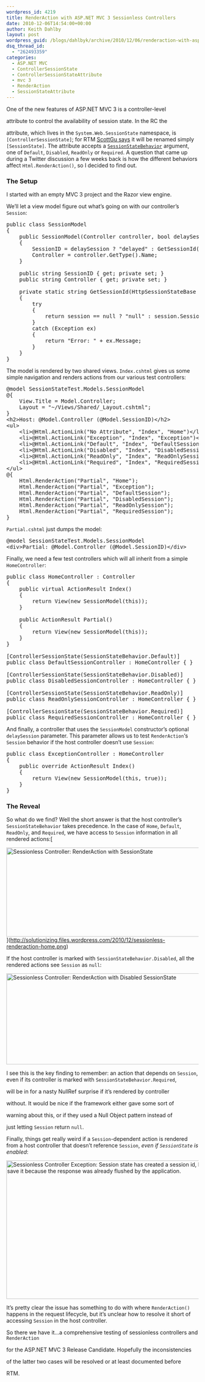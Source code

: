 ```yaml
---
wordpress_id: 4219
title: RenderAction with ASP.NET MVC 3 Sessionless Controllers
date: 2010-12-06T14:54:00+00:00
author: Keith Dahlby
layout: post
wordpress_guid: /blogs/dahlbyk/archive/2010/12/06/renderaction-with-asp-net-mvc-3-sessionless-controllers.aspx
dsq_thread_id:
  - "262493359"
categories:
  - ASP.NET MVC
  - ControllerSessionState
  - ControllerSessionStateAttribute
  - mvc 3
  - RenderAction
  - SessionStateAttribute
---
```

One of the new features of ASP.NET MVC 3 is a controller-level
  
attribute to control the availability of session state. In the RC the
  
attribute, which lives in the `System.Web.SessionState` namespace, is `[ControllerSessionState]`; for RTM [ScottGu says](http://twitter.com/scottgu/status/6086923391082496) it will be renamed simply `[SessionState]`. The attribute accepts a [`SessionStateBehavior`](http://msdn.microsoft.com/en-us/library/system.web.sessionstate.sessionstatebehavior.aspx "System.Web.SessionState.SessionStateBehavior on MSDN") argument, one of `Default`, `Disabled`, `ReadOnly` or `Required`. A question that came up during a Twitter discussion a few weeks back is how the different behaviors affect `Html.RenderAction()`, so I decided to find out.

### The Setup

I started with an empty MVC 3 project and the Razor view engine.
  
We&#8217;ll let a view model figure out what&#8217;s going on with our controller&#8217;s `Session`:

<pre>public class SessionModel<br />{<br />    public SessionModel(Controller controller, bool delaySession = false)<br />    {<br />        SessionID = delaySession ? "delayed" : GetSessionId(controller.Session);<br />        Controller = controller.GetType().Name;<br />    }<br /><br />    public string SessionID { get; private set; }<br />    public string Controller { get; private set; }<br /><br />    private static string GetSessionId(HttpSessionStateBase session)<br />    {<br />        try<br />        {<br />            return session == null ? "null" : session.SessionID;<br />        }<br />        catch (Exception ex)<br />        {<br />            return "Error: " + ex.Message;<br />        }<br />    }<br />}</pre>

The model is rendered by two shared views. `Index.cshtml` gives us some simple navigation and renders actions from our various test controllers:

<pre>@model SessionStateTest.Models.SessionModel<br />@{<br />    View.Title = Model.Controller;<br />    Layout = "~/Views/Shared/_Layout.cshtml";<br />}<br />&lt;h2&gt;Host: @Model.Controller (@Model.SessionID)&lt;/h2&gt;<br />&lt;ul&gt;<br />    &lt;li&gt;@Html.ActionLink("No Attribute", "Index", "Home")&lt;/li&gt;<br />    &lt;li&gt;@Html.ActionLink("Exception", "Index", "Exception")&lt;/li&gt;<br />    &lt;li&gt;@Html.ActionLink("Default", "Index", "DefaultSession")&lt;/li&gt;<br />    &lt;li&gt;@Html.ActionLink("Disabled", "Index", "DisabledSession")&lt;/li&gt;<br />    &lt;li&gt;@Html.ActionLink("ReadOnly", "Index", "ReadOnlySession")&lt;/li&gt;<br />    &lt;li&gt;@Html.ActionLink("Required", "Index", "RequiredSession")&lt;/li&gt;<br />&lt;/ul&gt;<br />@{<br />    Html.RenderAction("Partial", "Home");<br />    Html.RenderAction("Partial", "Exception");<br />    Html.RenderAction("Partial", "DefaultSession");<br />    Html.RenderAction("Partial", "DisabledSession");<br />    Html.RenderAction("Partial", "ReadOnlySession");<br />    Html.RenderAction("Partial", "RequiredSession");<br />}</pre>

`Partial.cshtml` just dumps the model:

<pre>@model SessionStateTest.Models.SessionModel<br />&lt;div&gt;Partial: @Model.Controller (@Model.SessionID)&lt;/div&gt;</pre>

Finally, we need a few test controllers which will all inherit from a simple `HomeController`:

<pre>public class HomeController : Controller<br />{<br />    public virtual ActionResult Index()<br />    {<br />        return View(new SessionModel(this));<br />    }<br /><br />    public ActionResult Partial()<br />    {<br />        return View(new SessionModel(this));<br />    }<br />}<br /><br />[ControllerSessionState(SessionStateBehavior.Default)]<br />public class DefaultSessionController : HomeController { }<br /><br />[ControllerSessionState(SessionStateBehavior.Disabled)]<br />public class DisabledSessionController : HomeController { }<br /><br />[ControllerSessionState(SessionStateBehavior.ReadOnly)]<br />public class ReadOnlySessionController : HomeController { }<br /><br />[ControllerSessionState(SessionStateBehavior.Required)]<br />public class RequiredSessionController : HomeController { }</pre>

And finally, a controller that uses the `SessionModel` constructor&#8217;s optional `delaySession` parameter. This parameter allows us to test `RenderAction`&#8216;s `Session` behavior if the host controller doesn&#8217;t use `Session`:

<pre>public class ExceptionController : HomeController<br />{<br />    public override ActionResult Index()<br />    {<br />        return View(new SessionModel(this, true));<br />    }<br />}</pre>

### The Reveal

So what do we find? Well the short answer is that the host controller&#8217;s `SessionStateBehavior` takes precedence. In the case of `Home`, `Default`, `ReadOnly`, and `Required`, we have access to `Session` information in all rendered actions:[
  
<img class="alignnone size-full wp-image-887" src="http://solutionizing.files.wordpress.com/2010/12/sessionless-renderaction-home.png" alt="Sessionless Controller: RenderAction with SessionState" border="0" height="233" width="610" />](http://solutionizing.files.wordpress.com/2010/12/sessionless-renderaction-home.png)

If the host controller is marked with `SessionStateBehavior.Disabled`, all the rendered actions see `Session` as `null`:
  
[<img class="alignnone size-full wp-image-885" src="http://solutionizing.files.wordpress.com/2010/12/sessionless-renderaction-disabled.png" alt="Sessionless Controller: RenderAction with Disabled SessionState" border="0" height="238" width="610" />](http://solutionizing.files.wordpress.com/2010/12/sessionless-renderaction-disabled.png)

I see this is the key finding to remember: an action that depends on `Session`, even if its controller is marked with `SessionStateBehavior.Required`,
   
will be in for a nasty NullRef surprise if it&#8217;s rendered by controller
  
without. It would be nice if the framework either gave some sort of
  
warning about this, or if they used a Null Object pattern instead of
  
just letting `Session` return `null`.

Finally, things get really weird if a `Session`-dependent action is rendered from a host controller that doesn&#8217;t reference `Session`, _even if `SessionState` is enabled_:

[<img class="alignnone size-full wp-image-886" src="http://solutionizing.files.wordpress.com/2010/12/sessionless-renderaction-exception.png" alt="Sessionless Controller Exception: Session state has created a session id, but cannot save it because the response was already flushed by the application." border="0" height="362" width="610" />](http://solutionizing.files.wordpress.com/2010/12/sessionless-renderaction-exception.png)

It&#8217;s pretty clear the issue has something to do with where `RenderAction()` happens in the request lifecycle, but it&#8217;s unclear how to resolve it short of accessing `Session` in the host controller.

So there we have it&#8230;a comprehensive testing of sessionless controllers and `RenderAction`
   
for the ASP.NET MVC 3 Release Candidate. Hopefully the inconsistencies
  
of the latter two cases will be resolved or at least documented before
  
RTM.